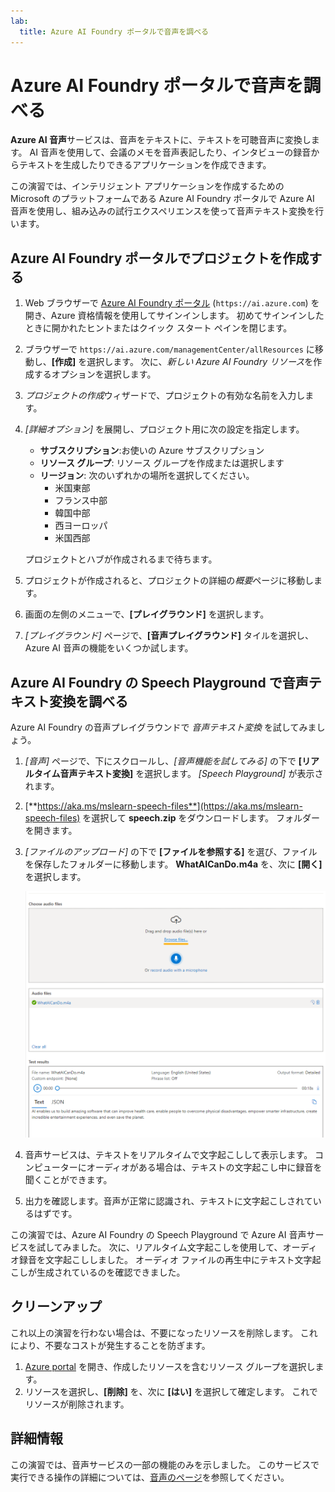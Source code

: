 ```yaml
---
lab:
  title: Azure AI Foundry ポータルで音声を調べる
---
```


# Azure AI Foundry ポータルで音声を調べる

**Azure AI 音声**サービスは、音声をテキストに、テキストを可聴音声に変換します。 AI 音声を使用して、会議のメモを音声表記したり、インタビューの録音からテキストを生成したりできるアプリケーションを作成できます。

この演習では、インテリジェント アプリケーションを作成するための Microsoft のプラットフォームである Azure AI Foundry ポータルで Azure AI 音声を使用し、組み込みの試行エクスペリエンスを使って音声テキスト変換を行います。 

## Azure AI Foundry ポータルでプロジェクトを作成する

1. Web ブラウザーで [Azure AI Foundry ポータル](https://ai.azure.com) (`https://ai.azure.com`) を開き、Azure 資格情報を使用してサインインします。 初めてサインインしたときに開かれたヒントまたはクイック スタート ペインを閉じます。 

1. ブラウザーで `https://ai.azure.com/managementCenter/allResources` に移動し、**[作成]** を選択します。 次に、*新しい Azure AI Foundry リソース*を作成するオプションを選択します。

1. *プロジェクトの作成*ウィザードで、プロジェクトの有効な名前を入力します。

1. *[詳細オプション]* を展開し、プロジェクト用に次の設定を指定します。
    - **サブスクリプション**:お使いの Azure サブスクリプション
    - **リソース グループ**: リソース グループを作成または選択します
    - **リージョン**: 次のいずれかの場所を選択してください。
        * 米国東部
        * フランス中部
        * 韓国中部
        * 西ヨーロッパ
        * 米国西部

    プロジェクトとハブが作成されるまで待ちます。

1. プロジェクトが作成されると、プロジェクトの詳細の*概要*ページに移動します。
 
1. 画面の左側のメニューで、**[プレイグラウンド]** を選択します。

1. *[プレイグラウンド]* ページで、**[音声プレイグラウンド]** タイルを選択し、Azure AI 音声の機能をいくつか試します。

## Azure AI Foundry の Speech Playground で音声テキスト変換を調べる

Azure AI Foundry の音声プレイグラウンドで *音声テキスト変換* を試してみましょう。 

1. *[音声]* ページで、下にスクロールし、*[音声機能を試してみる]* の下で **[リアルタイム音声テキスト変換]** を選択します。 *[Speech Playground]* が表示されます。 

1. [**https://aka.ms/mslearn-speech-files**](https://aka.ms/mslearn-speech-files) を選択して **speech.zip** をダウンロードします。  フォルダーを開きます。 

1. *[ファイルのアップロード]* の下で **[ファイルを参照する]** を選び、ファイルを保存したフォルダーに移動します。 **WhatAICanDo.m4a** を、次に **[開く]** を選択します。

    ![Browse files](media/recognize-synthesize-speech/browse-files-speech.png)

1. 音声サービスは、テキストをリアルタイムで文字起こしして表示します。 コンピューターにオーディオがある場合は、テキストの文字起こし中に録音を聞くことができます。

1. 出力を確認します。音声が正常に認識され、テキストに文字起こしされているはずです。

この演習では、Azure AI Foundry の Speech Playground で Azure AI 音声サービスを試してみました。 次に、リアルタイム文字起こしを使用して、オーディオ録音を文字起こししました。 オーディオ ファイルの再生中にテキスト文字起こしが生成されているのを確認できました。

## クリーンアップ

これ以上の演習を行わない場合は、不要になったリソースを削除します。 これにより、不要なコストが発生することを防ぎます。

1. [Azure portal]( https://portal.azure.com) を開き、作成したリソースを含むリソース グループを選択します。
1. リソースを選択し、**[削除]** を、次に **[はい]** を選択して確定します。 これでリソースが削除されます。

## 詳細情報

この演習では、音声サービスの一部の機能のみを示しました。 このサービスで実行できる操作の詳細については、[音声のページ](https://azure.microsoft.com/services/cognitive-services/speech-services)を参照してください。

